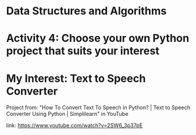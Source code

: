 # Data Structures and Algorithms

# Activity 4: Choose your own Python project that suits your interest

# My Interest: Text to Speech Converter

 Project from: "How To Convert Text To Speech in Python? | Text to Speech Converter Using Python | Simplilearn" in YouTube

 link: https://www.youtube.com/watch?v=2SW6_3p37pE
